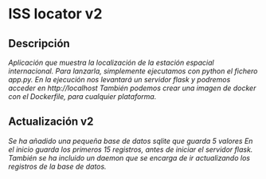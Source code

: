 # ISS locator v2

## Descripción
_Aplicación que muestra la localización de la estación espacial internacional._
_Para lanzarla, simplemente ejecutamos con python el fichero app.py. En la ejecución nos levantará
un servidor flask y podremos acceder en http://localhost_
_También podemos crear una imagen de docker con el Dockerfile, para cualquier plataforma._

## Actualización v2
_Se ha añadido una pequeña base de datos sqlite que guarda 5 valores_
_En el inicio guarda los primeros 15 registros, antes de iniciar el servidor flask._
_También se ha incluido un daemon que se encarga de ir actualizando los registros de la base de datos._
